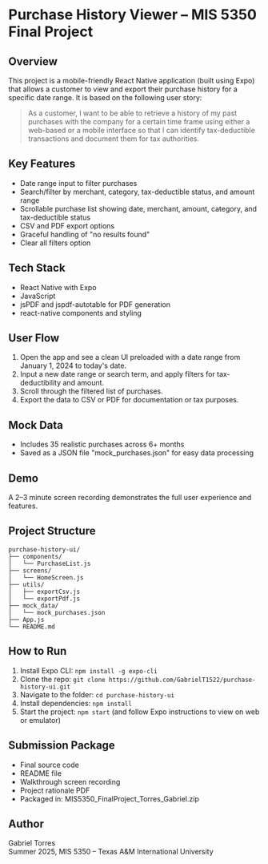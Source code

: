 # Purchase History Viewer – MIS 5350 Final Project

## Overview

This project is a mobile-friendly React Native application (built using Expo) that allows a customer to view and export their purchase history for a specific date range. It is based on the following user story:

> As a customer, I want to be able to retrieve a history of my past purchases with the company for a certain time frame using either a web-based or a mobile interface so that I can identify tax-deductible transactions and document them for tax authorities.

## Key Features

- Date range input to filter purchases
- Search/filter by merchant, category, tax-deductible status, and amount range
- Scrollable purchase list showing date, merchant, amount, category, and tax-deductible status
- CSV and PDF export options
- Graceful handling of "no results found"
- Clear all filters option

## Tech Stack

- React Native with Expo
- JavaScript
- jsPDF and jspdf-autotable for PDF generation
- react-native components and styling

## User Flow

1. Open the app and see a clean UI preloaded with a date range from January 1, 2024 to today's date.
2. Input a new date range or search term, and apply filters for tax-deductibility and amount.
3. Scroll through the filtered list of purchases.
4. Export the data to CSV or PDF for documentation or tax purposes.

## Mock Data

- Includes 35 realistic purchases across 6+ months 
- Saved as a JSON file "mock_purchases.json" for easy data processing

## Demo

A 2–3 minute screen recording demonstrates the full user experience and features.

## Project Structure

```
purchase-history-ui/
├── components/
│   └── PurchaseList.js
├── screens/
│   └── HomeScreen.js
├── utils/
│   ├── exportCsv.js
│   └── exportPdf.js
├── mock_data/
│   └── mock_purchases.json
├── App.js
└── README.md
```

## How to Run

1. Install Expo CLI: `npm install -g expo-cli`
2. Clone the repo: `git clone https://github.com/GabrielT1522/purchase-history-ui.git`
3. Navigate to the folder: `cd purchase-history-ui`
4. Install dependencies: `npm install`
5. Start the project: `npm start` (and follow Expo instructions to view on web or emulator)

## Submission Package

- Final source code
- README file
- Walkthrough screen recording
- Project rationale PDF
- Packaged in: MIS5350_FinalProject_Torres_Gabriel.zip

## Author

Gabriel Torres  
Summer 2025, MIS 5350 – Texas A&M International University
